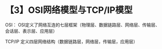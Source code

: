# 【3】OSI网络模型与TCP/IP模型
OSI：
    OSI定义了网络互连的七层框架（物理层、数据链路层、网络层、传输层、会话层、表示层、应用层）
    
TCP/IP
    定义四层网络结构（数据链路层，网络层，传输层，应用层）